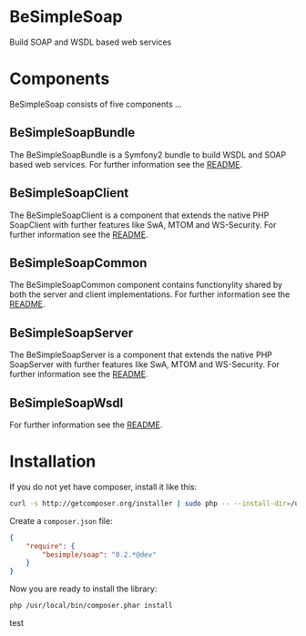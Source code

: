 # BeSimpleSoap

Build SOAP and WSDL based web services

# Components

BeSimpleSoap consists of five components ...

## BeSimpleSoapBundle

The BeSimpleSoapBundle is a Symfony2 bundle to build WSDL and SOAP based web services.
For further information see the [README](https://github.com/BeSimple/BeSimpleSoap/blob/master/src/BeSimple/SoapBundle/README.md).

## BeSimpleSoapClient

The BeSimpleSoapClient is a component that extends the native PHP SoapClient with further features like SwA, MTOM and WS-Security.
For further information see the [README](https://github.com/BeSimple/BeSimpleSoap/blob/master/src/BeSimple/SoapClient/README.md).

## BeSimpleSoapCommon

The BeSimpleSoapCommon component contains functionylity shared by both the server and client implementations.
For further information see the [README](https://github.com/BeSimple/BeSimpleSoap/blob/master/src/BeSimple/SoapCommon/README.md).


## BeSimpleSoapServer

The BeSimpleSoapServer is a component that extends the native PHP SoapServer with further features like SwA, MTOM and WS-Security.
For further information see the [README](https://github.com/BeSimple/BeSimpleSoap/blob/master/src/BeSimple/SoapServer/README.md).

## BeSimpleSoapWsdl

For further information see the [README](https://github.com/BeSimple/BeSimpleSoap/blob/master/src/BeSimple/SoapWsdl/README.md).

# Installation

If you do not yet have composer, install it like this:

```sh
curl -s http://getcomposer.org/installer | sudo php -- --install-dir=/usr/local/bin
```

Create a `composer.json` file:

```json
{
    "require": {
        "besimple/soap": "0.2.*@dev"
    }
}
```

Now you are ready to install the library:

```sh
php /usr/local/bin/composer.phar install
```
test
